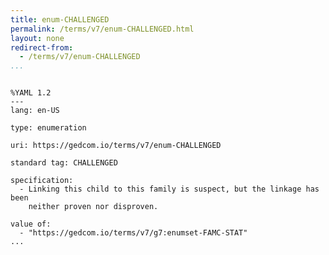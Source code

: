 ```yaml
---
title: enum-CHALLENGED
permalink: /terms/v7/enum-CHALLENGED.html
layout: none
redirect-from:
  - /terms/v7/enum-CHALLENGED
...
```


```

%YAML 1.2
---
lang: en-US

type: enumeration

uri: https://gedcom.io/terms/v7/enum-CHALLENGED

standard tag: CHALLENGED

specification:
  - Linking this child to this family is suspect, but the linkage has been
    neither proven nor disproven.

value of:
  - "https://gedcom.io/terms/v7/g7:enumset-FAMC-STAT"
...

```
